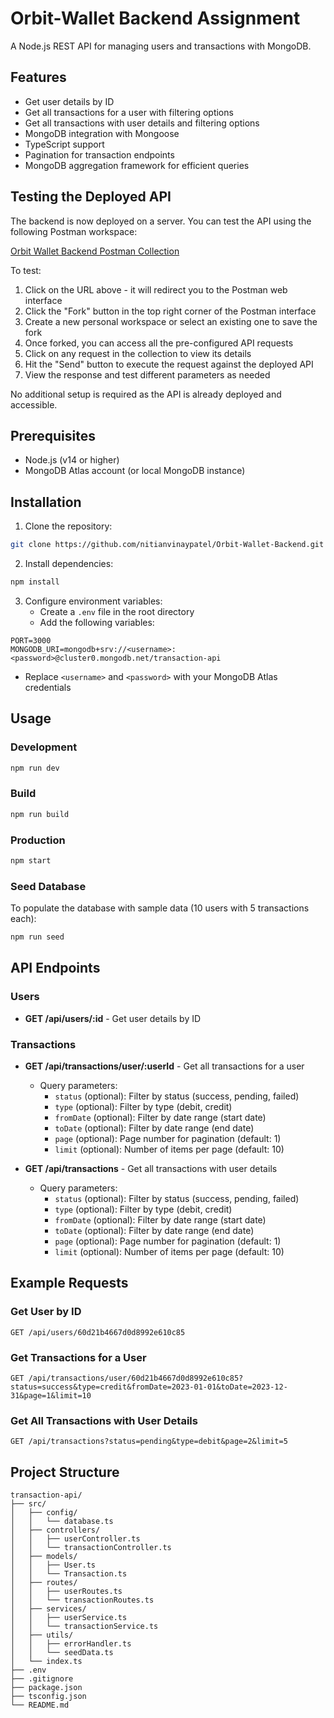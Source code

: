 # Orbit-Wallet Backend Assignment

A Node.js REST API for managing users and transactions with MongoDB.

## Features

- Get user details by ID
- Get all transactions for a user with filtering options
- Get all transactions with user details and filtering options
- MongoDB integration with Mongoose
- TypeScript support
- Pagination for transaction endpoints
- MongoDB aggregation framework for efficient queries

## Testing the Deployed API

The backend is now deployed on a server. You can test the API using the following Postman workspace:

[Orbit Wallet Backend Postman Collection](https://www.postman.com/platform-api-7015/workspace/orbit-wallet-backend/request/33656587-a94102a2-d48a-4a49-974b-b35631df1719?action=share&creator=33656587&ctx=documentation)

To test:

1. Click on the URL above - it will redirect you to the Postman web interface
2. Click the "Fork" button in the top right corner of the Postman interface
3. Create a new personal workspace or select an existing one to save the fork
4. Once forked, you can access all the pre-configured API requests
5. Click on any request in the collection to view its details
6. Hit the "Send" button to execute the request against the deployed API
7. View the response and test different parameters as needed

No additional setup is required as the API is already deployed and accessible.

## Prerequisites

- Node.js (v14 or higher)
- MongoDB Atlas account (or local MongoDB instance)

## Installation

1. Clone the repository:

```bash
git clone https://github.com/nitianvinaypatel/Orbit-Wallet-Backend.git

```

2. Install dependencies:

```bash
npm install
```

3. Configure environment variables:
   - Create a `.env` file in the root directory
   - Add the following variables:

```
PORT=3000
MONGODB_URI=mongodb+srv://<username>:<password>@cluster0.mongodb.net/transaction-api
```

- Replace `<username>` and `<password>` with your MongoDB Atlas credentials

## Usage

### Development

```bash
npm run dev
```

### Build

```bash
npm run build
```

### Production

```bash
npm start
```

### Seed Database

To populate the database with sample data (10 users with 5 transactions each):

```bash
npm run seed
```

## API Endpoints

### Users

- **GET /api/users/:id** - Get user details by ID

### Transactions

- **GET /api/transactions/user/:userId** - Get all transactions for a user

  - Query parameters:
    - `status` (optional): Filter by status (success, pending, failed)
    - `type` (optional): Filter by type (debit, credit)
    - `fromDate` (optional): Filter by date range (start date)
    - `toDate` (optional): Filter by date range (end date)
    - `page` (optional): Page number for pagination (default: 1)
    - `limit` (optional): Number of items per page (default: 10)

- **GET /api/transactions** - Get all transactions with user details
  - Query parameters:
    - `status` (optional): Filter by status (success, pending, failed)
    - `type` (optional): Filter by type (debit, credit)
    - `fromDate` (optional): Filter by date range (start date)
    - `toDate` (optional): Filter by date range (end date)
    - `page` (optional): Page number for pagination (default: 1)
    - `limit` (optional): Number of items per page (default: 10)

## Example Requests

### Get User by ID

```
GET /api/users/60d21b4667d0d8992e610c85
```

### Get Transactions for a User

```
GET /api/transactions/user/60d21b4667d0d8992e610c85?status=success&type=credit&fromDate=2023-01-01&toDate=2023-12-31&page=1&limit=10
```

### Get All Transactions with User Details

```
GET /api/transactions?status=pending&type=debit&page=2&limit=5
```

## Project Structure

```
transaction-api/
├── src/
│   ├── config/
│   │   └── database.ts
│   ├── controllers/
│   │   ├── userController.ts
│   │   └── transactionController.ts
│   ├── models/
│   │   ├── User.ts
│   │   └── Transaction.ts
│   ├── routes/
│   │   ├── userRoutes.ts
│   │   └── transactionRoutes.ts
│   ├── services/
│   │   ├── userService.ts
│   │   └── transactionService.ts
│   ├── utils/
│   │   ├── errorHandler.ts
│   │   └── seedData.ts
│   └── index.ts
├── .env
├── .gitignore
├── package.json
├── tsconfig.json
└── README.md
```
